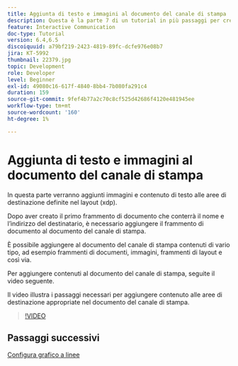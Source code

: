 ```yaml
---
title: Aggiunta di testo e immagini al documento del canale di stampa
description: Questa è la parte 7 di un tutorial in più passaggi per creare il tuo primo documento di comunicazione interattiva. In questa parte verranno aggiunti immagini e contenuto di testo alle aree di destinazione definite nel layout (xdp).
feature: Interactive Communication
doc-type: Tutorial
version: 6.4,6.5
discoiquuid: a79bf219-2423-4819-89fc-dcfe976e08b7
jira: KT-5992
thumbnail: 22379.jpg
topic: Development
role: Developer
level: Beginner
exl-id: 49080c16-617f-4840-8bb4-7b080fa291c4
duration: 159
source-git-commit: 9fef4b77a2c70c8cf525d42686f4120e481945ee
workflow-type: tm+mt
source-wordcount: '160'
ht-degree: 1%

---
```


# Aggiunta di testo e immagini al documento del canale di stampa

In questa parte verranno aggiunti immagini e contenuto di testo alle aree di destinazione definite nel layout (xdp).

Dopo aver creato il primo frammento di documento che conterrà il nome e l’indirizzo del destinatario, è necessario aggiungere il frammento di documento al documento del canale di stampa.

È possibile aggiungere al documento del canale di stampa contenuti di vario tipo, ad esempio frammenti di documenti, immagini, frammenti di layout e così via.

Per aggiungere contenuti al documento del canale di stampa, seguite il video seguente.

Il video illustra i passaggi necessari per aggiungere contenuto alle aree di destinazione appropriate nel documento del canale di stampa.

>[!VIDEO](https://video.tv.adobe.com/v/22379?quality=12&learn=on)

## Passaggi successivi

[Configura grafico a linee](./configuring-line-chart.md)
